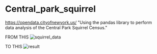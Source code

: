 # Central_park_squirrel
https://opendata.cityofnewyork.us/   "Using the pandas library to perform data analysis of the Central Park Squirrel Census."

FROM THIS 
![squirrel_data](https://github.com/bardack134/Central_park_squirrel/assets/142977989/c977d6e6-cb64-4e62-952d-1358ead1a5db)


TO THIS
![result](https://github.com/bardack134/Central_park_squirrel/assets/142977989/47527629-5fa5-4b61-9af3-9e2938900aee)
